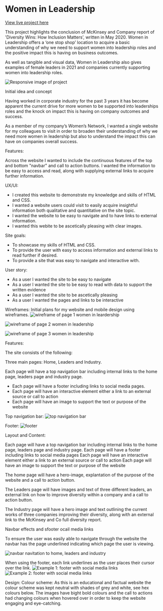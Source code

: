 # **Women in Leadership**

[View live project here](https://brineamelia.github.io/P1-WIL/)

This project highlights the conclusion of McKinsey and Company report of 'Diversity Wins: How Inclusion Matters’, written in May 2020. Women in Leadership offers a ‘one stop shop’ location to acquire a basic understanding of why we need to support women into leadership roles and the positive impact this is having on business outcomes. 

As well as tangible and visual data, Women in Leadership also gives examples of female leaders in 2021 and companies currently supporting women into leadership roles. 

![Responsive image of project](https://github.com/brineamelia/P1-WIL/blob/main/docs/responsive.png)

Initial idea and concept

Having worked in corporate industry for the past 3 years it has become apparent the current drive for more women to be supported into leaderships roles and the knock on impact this is having on company outcomes and success. 

As a member of my company’s Women’s Network, I wanted a single website for my colleagues to visit in order to broaden their understanding of why we need more women in leadership but also to understand the impact this can have on companies overall success.

Features: 

Across the website I wanted to include the continuous features of the top and bottom "navbar" and call to action buttons. I wanted the information to be easy to access and read, along with supplying external links to acquire further information. 

UX/UI:

- I created this website to demonstrate my knowledge and skills of HTML and CSS. 
- I wanted a website users could visit to easily acquire insightful information both qualitative and quantitative on the site topic. 
- I wanted the website to be easy to navigate and to have links to external information. 
- I wanted this webite to be ascetically pleasing with clear images. 

Site goals: 

- To showcase my skills of HTML and CSS.
- To provide the user with easy to access information and external links to read further if desired.
- To provide a site that was easy to navigate and interactive with.

User story:

- As a user I wanted the site to be easy to navigate
- As a user I wanted the site to be easy to read with data to support the written evidence 
- As a user I wanted the site to be ascetically pleasing 
- As a user I wanted the pages and links to be interactive 

Wireframes: Initial plans for my website and mobile design using wireframes. 
![wireframe of page 1 women in leardership](https://github.com/brineamelia/P1-WIL/blob/main/docs/wireframe1.png)

![wireframe of page 2 women in leadership](https://github.com/brineamelia/P1-WIL/blob/main/docs/wireframe2.png)

![wireframe of page 3 women in leadership](https://github.com/brineamelia/P1-WIL/blob/main/docs/wireframe3.png)

Features: 

The site consists of the following: 

Three main pages: Home, Leaders and Industry.

Each page will have a top navigation bar including internal links to the home page, leaders page and industry page. 
- Each page will have a footer including links to social media pages.
- Each page will have an interactive element either a link to an external source or call to action
- Each page will have an image to support the text or purpose of the website 

Top navigation bar:
![top navigation bar](https://github.com/brineamelia/P1-WIL/blob/main/docs/top-nav-bar.png)

Footer: 
![footer](https://github.com/brineamelia/P1-WIL/blob/main/docs/footer.png)

Layout and Content: 

Each page will have a top navigation bar including internal links to the home page, leaders page and industry page. 
Each page will have a footer including links to social media pages
Each page will have an interactive element either a link to an external source or call to action
Each page will have an image to support the text or purpose of the website 

The home page will have a hero-image, explantation of the purpose of the website and a call to action button.

The Leaders page will have images and text of three different leaders, an external link on how to improve diversity within a company and a call to action button. 

The Industry page will have a hero image and text outlining the current works of three companies improving their diversity, along with an external link to the McKinsey and Co full diversity report.

Navbar effects and sfooter ocail media links 

To ensure the user was easily able to navigate through the website the navbar has the page underlined indicating which page the user is viewing. 

![navbar navitation to home, leaders and industry](https://github.com/brineamelia/P1-WIL/blob/main/docs/top-nav-bar.png)

When using the footer, each link underlines as the user places their cursor over the link. 
![Example 1: footer with social media links](https://github.com/brineamelia/P1-WIL/blob/main/docs/easy-navigation.png)
![Example 2: footer with social media links](https://github.com/brineamelia/P1-WIL/blob/main/docs/easy-navigation2.png)

Design: 
Colour scheme: 
As this is an educational and factual website the colour scheme was kept neutral with shades of grey and white, see hex colours below. The images have bight bold colours and the call to actions had changing colours when hovered over in order to keep the website engaging and eye-catching. 





